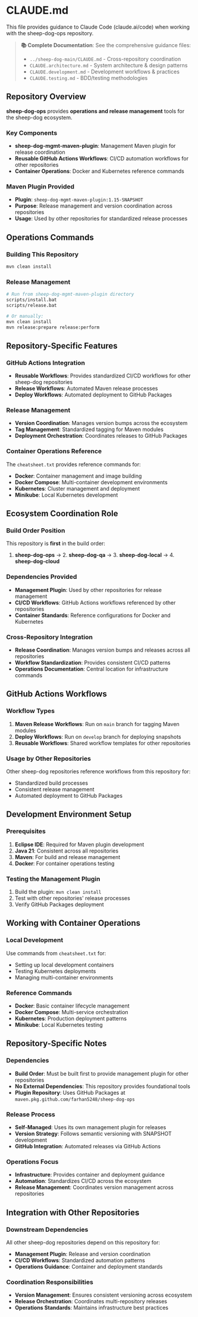 # CLAUDE.md

This file provides guidance to Claude Code (claude.ai/code) when working with the sheep-dog-ops repository.

> **📚 Complete Documentation**: See the comprehensive guidance files:
> - `../sheep-dog-main/CLAUDE.md` - Cross-repository coordination
> - `CLAUDE.architecture.md` - System architecture & design patterns
> - `CLAUDE.development.md` - Development workflows & practices  
> - `CLAUDE.testing.md` - BDD/testing methodologies

## Repository Overview

**sheep-dog-ops** provides **operations and release management** tools for the sheep-dog ecosystem.

### Key Components
- **sheep-dog-mgmt-maven-plugin**: Management Maven plugin for release coordination
- **Reusable GitHub Actions Workflows**: CI/CD automation workflows for other repositories
- **Container Operations**: Docker and Kubernetes reference commands

### Maven Plugin Provided
- **Plugin**: `sheep-dog-mgmt-maven-plugin:1.15-SNAPSHOT`
- **Purpose**: Release management and version coordination across repositories
- **Usage**: Used by other repositories for standardized release processes

## Operations Commands

### Building This Repository
```bash
mvn clean install
```

### Release Management
```bash
# Run from sheep-dog-mgmt-maven-plugin directory
scripts/install.bat
scripts/release.bat

# Or manually:
mvn clean install
mvn release:prepare release:perform
```

## Repository-Specific Features

### GitHub Actions Integration
- **Reusable Workflows**: Provides standardized CI/CD workflows for other sheep-dog repositories
- **Release Workflows**: Automated Maven release processes
- **Deploy Workflows**: Automated deployment to GitHub Packages

### Release Management
- **Version Coordination**: Manages version bumps across the ecosystem
- **Tag Management**: Standardized tagging for Maven modules
- **Deployment Orchestration**: Coordinates releases to GitHub Packages

### Container Operations Reference
The `cheatsheet.txt` provides reference commands for:
- **Docker**: Container management and image building
- **Docker Compose**: Multi-container development environments
- **Kubernetes**: Cluster management and deployment
- **Minikube**: Local Kubernetes development

## Ecosystem Coordination Role

### Build Order Position
This repository is **first** in the build order:
1. **sheep-dog-ops** → 2. **sheep-dog-qa** → 3. **sheep-dog-local** → 4. **sheep-dog-cloud**

### Dependencies Provided
- **Management Plugin**: Used by other repositories for release management
- **CI/CD Workflows**: GitHub Actions workflows referenced by other repositories
- **Container Standards**: Reference configurations for Docker and Kubernetes

### Cross-Repository Integration
- **Release Coordination**: Manages version bumps and releases across all repositories
- **Workflow Standardization**: Provides consistent CI/CD patterns
- **Operations Documentation**: Central location for infrastructure commands

## GitHub Actions Workflows

### Workflow Types
1. **Maven Release Workflows**: Run on `main` branch for tagging Maven modules
2. **Deploy Workflows**: Run on `develop` branch for deploying snapshots
3. **Reusable Workflows**: Shared workflow templates for other repositories

### Usage by Other Repositories
Other sheep-dog repositories reference workflows from this repository for:
- Standardized build processes
- Consistent release management
- Automated deployment to GitHub Packages

## Development Environment Setup

### Prerequisites
1. **Eclipse IDE**: Required for Maven plugin development
2. **Java 21**: Consistent across all repositories
3. **Maven**: For build and release management
4. **Docker**: For container operations testing

### Testing the Management Plugin
1. Build the plugin: `mvn clean install`
2. Test with other repositories' release processes
3. Verify GitHub Packages deployment

## Working with Container Operations

### Local Development
Use commands from `cheatsheet.txt` for:
- Setting up local development containers
- Testing Kubernetes deployments
- Managing multi-container environments

### Reference Commands
- **Docker**: Basic container lifecycle management
- **Docker Compose**: Multi-service orchestration
- **Kubernetes**: Production deployment patterns
- **Minikube**: Local Kubernetes testing

## Repository-Specific Notes

### Dependencies
- **Build Order**: Must be built first to provide management plugin for other repositories
- **No External Dependencies**: This repository provides foundational tools
- **Plugin Repository**: Uses GitHub Packages at `maven.pkg.github.com/farhan5248/sheep-dog-ops`

### Release Process
- **Self-Managed**: Uses its own management plugin for releases
- **Version Strategy**: Follows semantic versioning with SNAPSHOT development
- **GitHub Integration**: Automated releases via GitHub Actions

### Operations Focus
- **Infrastructure**: Provides container and deployment guidance
- **Automation**: Standardizes CI/CD across the ecosystem
- **Release Management**: Coordinates version management across repositories

## Integration with Other Repositories

### Downstream Dependencies
All other sheep-dog repositories depend on this repository for:
- **Management Plugin**: Release and version coordination
- **CI/CD Workflows**: Standardized automation patterns
- **Operations Guidance**: Container and deployment standards

### Coordination Responsibilities
- **Version Management**: Ensures consistent versioning across ecosystem
- **Release Orchestration**: Coordinates multi-repository releases
- **Operations Standards**: Maintains infrastructure best practices